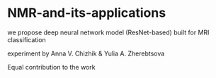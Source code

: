 # NMR-and-its-applications
we propose deep neural network model (ResNet-based) built for MRI classification

experiment by Anna V. Chizhik & Yulia A. Zherebtsova

Equal contribution to the work
